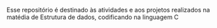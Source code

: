 Esse repositório é destinado às atividades e aos projetos realizados na matédia de Estrutura de dados, codificando na linguagem C

